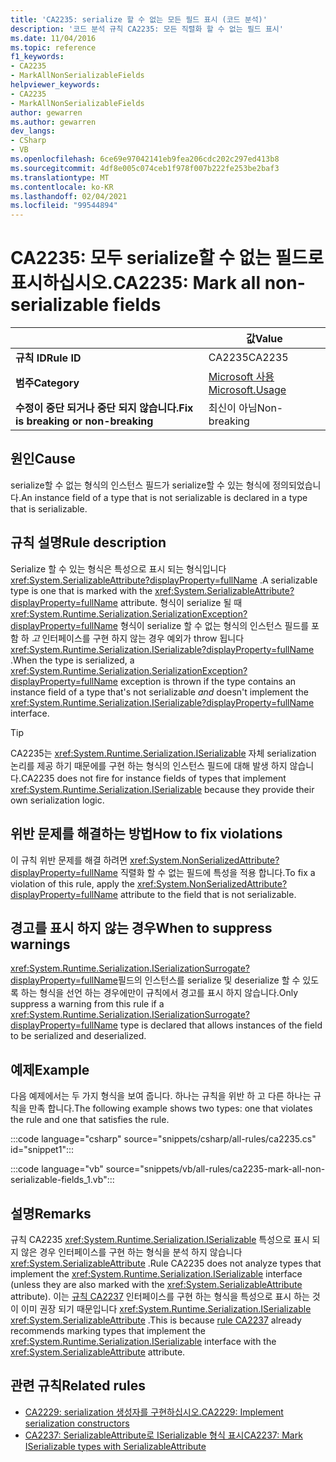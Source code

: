 ```yaml
---
title: 'CA2235: serialize 할 수 없는 모든 필드 표시 (코드 분석)'
description: '코드 분석 규칙 CA2235: 모든 직렬화 할 수 없는 필드 표시'
ms.date: 11/04/2016
ms.topic: reference
f1_keywords:
- CA2235
- MarkAllNonSerializableFields
helpviewer_keywords:
- CA2235
- MarkAllNonSerializableFields
author: gewarren
ms.author: gewarren
dev_langs:
- CSharp
- VB
ms.openlocfilehash: 6ce69e97042141eb9fea206cdc202c297ed413b8
ms.sourcegitcommit: 4df8e005c074ceb1f978f007b222fe253be2baf3
ms.translationtype: MT
ms.contentlocale: ko-KR
ms.lasthandoff: 02/04/2021
ms.locfileid: "99544894"
---
```

# <a name="ca2235-mark-all-non-serializable-fields"></a><span data-ttu-id="f5ca3-103">CA2235: 모두 serialize할 수 없는 필드로 표시하십시오.</span><span class="sxs-lookup"><span data-stu-id="f5ca3-103">CA2235: Mark all non-serializable fields</span></span>

| | <span data-ttu-id="f5ca3-104">값</span><span class="sxs-lookup"><span data-stu-id="f5ca3-104">Value</span></span> |
|-|-|
| <span data-ttu-id="f5ca3-105">**규칙 ID**</span><span class="sxs-lookup"><span data-stu-id="f5ca3-105">**Rule ID**</span></span> |<span data-ttu-id="f5ca3-106">CA2235</span><span class="sxs-lookup"><span data-stu-id="f5ca3-106">CA2235</span></span>|
| <span data-ttu-id="f5ca3-107">**범주**</span><span class="sxs-lookup"><span data-stu-id="f5ca3-107">**Category**</span></span> |[<span data-ttu-id="f5ca3-108">Microsoft 사용</span><span class="sxs-lookup"><span data-stu-id="f5ca3-108">Microsoft.Usage</span></span>](usage-warnings.md)|
| <span data-ttu-id="f5ca3-109">**수정이 중단 되거나 중단 되지 않습니다.**</span><span class="sxs-lookup"><span data-stu-id="f5ca3-109">**Fix is breaking or non-breaking**</span></span> |<span data-ttu-id="f5ca3-110">최신이 아님</span><span class="sxs-lookup"><span data-stu-id="f5ca3-110">Non-breaking</span></span>|

## <a name="cause"></a><span data-ttu-id="f5ca3-111">원인</span><span class="sxs-lookup"><span data-stu-id="f5ca3-111">Cause</span></span>

<span data-ttu-id="f5ca3-112">serialize할 수 없는 형식의 인스턴스 필드가 serialize할 수 있는 형식에 정의되었습니다.</span><span class="sxs-lookup"><span data-stu-id="f5ca3-112">An instance field of a type that is not serializable is declared in a type that is serializable.</span></span>

## <a name="rule-description"></a><span data-ttu-id="f5ca3-113">규칙 설명</span><span class="sxs-lookup"><span data-stu-id="f5ca3-113">Rule description</span></span>

<span data-ttu-id="f5ca3-114">Serialize 할 수 있는 형식은 특성으로 표시 되는 형식입니다 <xref:System.SerializableAttribute?displayProperty=fullName> .</span><span class="sxs-lookup"><span data-stu-id="f5ca3-114">A serializable type is one that is marked with the <xref:System.SerializableAttribute?displayProperty=fullName> attribute.</span></span> <span data-ttu-id="f5ca3-115">형식이 serialize 될 때 <xref:System.Runtime.Serialization.SerializationException?displayProperty=fullName> 형식이 serialize 할 수 없는 형식의 인스턴스 필드를 포함 하 *고* 인터페이스를 구현 하지 않는 경우 예외가 throw 됩니다 <xref:System.Runtime.Serialization.ISerializable?displayProperty=fullName> .</span><span class="sxs-lookup"><span data-stu-id="f5ca3-115">When the type is serialized, a <xref:System.Runtime.Serialization.SerializationException?displayProperty=fullName> exception is thrown if the type contains an instance field of a type that's not serializable *and* doesn't implement the <xref:System.Runtime.Serialization.ISerializable?displayProperty=fullName> interface.</span></span>

> [!TIP]
> <span data-ttu-id="f5ca3-116">CA2235는 <xref:System.Runtime.Serialization.ISerializable> 자체 serialization 논리를 제공 하기 때문에를 구현 하는 형식의 인스턴스 필드에 대해 발생 하지 않습니다.</span><span class="sxs-lookup"><span data-stu-id="f5ca3-116">CA2235 does not fire for instance fields of types that implement <xref:System.Runtime.Serialization.ISerializable> because they provide their own serialization logic.</span></span>

## <a name="how-to-fix-violations"></a><span data-ttu-id="f5ca3-117">위반 문제를 해결하는 방법</span><span class="sxs-lookup"><span data-stu-id="f5ca3-117">How to fix violations</span></span>

<span data-ttu-id="f5ca3-118">이 규칙 위반 문제를 해결 하려면 <xref:System.NonSerializedAttribute?displayProperty=fullName> 직렬화 할 수 없는 필드에 특성을 적용 합니다.</span><span class="sxs-lookup"><span data-stu-id="f5ca3-118">To fix a violation of this rule, apply the <xref:System.NonSerializedAttribute?displayProperty=fullName> attribute to the field that is not serializable.</span></span>

## <a name="when-to-suppress-warnings"></a><span data-ttu-id="f5ca3-119">경고를 표시 하지 않는 경우</span><span class="sxs-lookup"><span data-stu-id="f5ca3-119">When to suppress warnings</span></span>

<span data-ttu-id="f5ca3-120"><xref:System.Runtime.Serialization.ISerializationSurrogate?displayProperty=fullName>필드의 인스턴스를 serialize 및 deserialize 할 수 있도록 하는 형식을 선언 하는 경우에만이 규칙에서 경고를 표시 하지 않습니다.</span><span class="sxs-lookup"><span data-stu-id="f5ca3-120">Only suppress a warning from this rule if a <xref:System.Runtime.Serialization.ISerializationSurrogate?displayProperty=fullName> type is declared that allows instances of the field to be serialized and deserialized.</span></span>

## <a name="example"></a><span data-ttu-id="f5ca3-121">예제</span><span class="sxs-lookup"><span data-stu-id="f5ca3-121">Example</span></span>

<span data-ttu-id="f5ca3-122">다음 예제에서는 두 가지 형식을 보여 줍니다. 하나는 규칙을 위반 하 고 다른 하나는 규칙을 만족 합니다.</span><span class="sxs-lookup"><span data-stu-id="f5ca3-122">The following example shows two types: one that violates the rule and one that satisfies the rule.</span></span>

:::code language="csharp" source="snippets/csharp/all-rules/ca2235.cs" id="snippet1":::

:::code language="vb" source="snippets/vb/all-rules/ca2235-mark-all-non-serializable-fields_1.vb":::

## <a name="remarks"></a><span data-ttu-id="f5ca3-123">설명</span><span class="sxs-lookup"><span data-stu-id="f5ca3-123">Remarks</span></span>

<span data-ttu-id="f5ca3-124">규칙 CA2235 <xref:System.Runtime.Serialization.ISerializable> 특성으로 표시 되지 않은 경우 인터페이스를 구현 하는 형식을 분석 하지 않습니다 <xref:System.SerializableAttribute> .</span><span class="sxs-lookup"><span data-stu-id="f5ca3-124">Rule CA2235 does not analyze types that implement the <xref:System.Runtime.Serialization.ISerializable> interface (unless they are also marked with the <xref:System.SerializableAttribute> attribute).</span></span> <span data-ttu-id="f5ca3-125">이는 [규칙 CA2237](ca2237.md) 인터페이스를 구현 하는 형식을 특성으로 표시 하는 것이 이미 권장 되기 때문입니다 <xref:System.Runtime.Serialization.ISerializable> <xref:System.SerializableAttribute> .</span><span class="sxs-lookup"><span data-stu-id="f5ca3-125">This is because [rule CA2237](ca2237.md) already recommends marking types that implement the <xref:System.Runtime.Serialization.ISerializable> interface with the <xref:System.SerializableAttribute> attribute.</span></span>

## <a name="related-rules"></a><span data-ttu-id="f5ca3-126">관련 규칙</span><span class="sxs-lookup"><span data-stu-id="f5ca3-126">Related rules</span></span>

- [<span data-ttu-id="f5ca3-127">CA2229: serialization 생성자를 구현하십시오.</span><span class="sxs-lookup"><span data-stu-id="f5ca3-127">CA2229: Implement serialization constructors</span></span>](ca2229.md)
- [<span data-ttu-id="f5ca3-128">CA2237: SerializableAttribute로 ISerializable 형식 표시</span><span class="sxs-lookup"><span data-stu-id="f5ca3-128">CA2237: Mark ISerializable types with SerializableAttribute</span></span>](ca2237.md)
